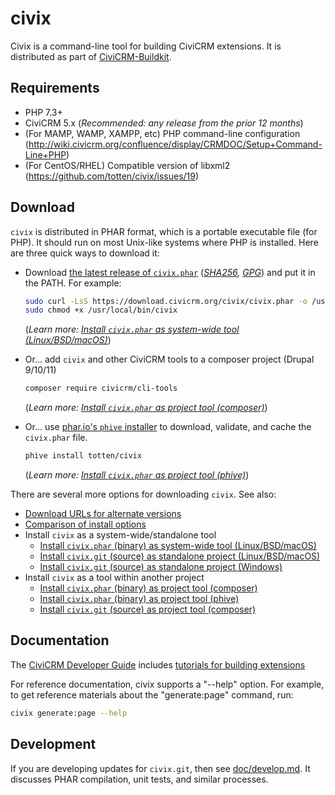 # civix

Civix is a command-line tool for building CiviCRM extensions. It is distributed as part of [CiviCRM-Buildkit](https://github.com/civicrm/civicrm-buildkit).

## Requirements

* PHP 7.3+
* CiviCRM 5.x (*Recommended: any release from the prior 12 months*)
* (For MAMP, WAMP, XAMPP, etc) PHP command-line configuration (http://wiki.civicrm.org/confluence/display/CRMDOC/Setup+Command-Line+PHP)
* (For CentOS/RHEL) Compatible version of libxml2 (https://github.com/totten/civix/issues/19)

## Download

`civix` is distributed in PHAR format, which is a portable executable file (for PHP). It should run on most Unix-like systems where PHP is installed.
Here are three quick ways to download it:

* Download [the latest release of `civix.phar`](https://download.civicrm.org/civix/civix.phar) (*[SHA256](https://download.civicrm.org/civix/civix.SHA256SUMS),
  [GPG](https://download.civicrm.org/civix/civix.phar.asc)*) and put it in the PATH. For example:

    ```bash
    sudo curl -LsS https://download.civicrm.org/civix/civix.phar -o /usr/local/bin/civix
    sudo chmod +x /usr/local/bin/civix
    ```

    (*Learn more: [Install `civix.phar` as system-wide tool (Linux/BSD/macOS)](doc/download.md#phar-unix)*)

* Or... add `civix` and other CiviCRM tools to a composer project (Drupal 9/10/11)

    ```bash
    composer require civicrm/cli-tools
    ```

    (*Learn more: [Install `civix.phar` as project tool (composer)](doc/download.md#phar-composer)*)

* Or... use [phar.io's `phive` installer](https://phar.io/) to download, validate, and cache the `civix.phar` file.

    ```bash
    phive install totten/civix
    ```

    (*Learn more: [Install `civix.phar` as project tool (phive)](doc/download.md#phar-phive)*)

There are several more options for downloading `civix`. See also:

* [Download URLs for alternate versions](doc/download.md#urls)
* [Comparison of install options](doc/download.md#comparison)
* Install `civix` as a system-wide/standalone tool
    * [Install `civix.phar` (binary) as system-wide tool (Linux/BSD/macOS)](doc/download.md#phar-unix)
    * [Install `civix.git` (source) as standalone project (Linux/BSD/macOS)](doc/download.md#src-unix)
    * [Install `civix.git` (source) as standalone project (Windows)](doc/download.md#src-win)
* Install `civix` as a tool within another project
    * [Install `civix.phar` (binary) as project tool (composer)](doc/download.md#phar-composer)
    * [Install `civix.phar` (binary) as project tool (phive)](doc/download.md#phar-phive)
    * [Install `civix.git` (source) as project tool (composer)](doc/download.md#src-composer)

## Documentation

The [CiviCRM Developer Guide](https://docs.civicrm.org/dev/en/latest/) includes [tutorials for building extensions](https://docs.civicrm.org/dev/en/latest/extensions/civix/)

For reference documentation, civix supports a "--help" option.  For example,
to get reference materials about the "generate:page" command, run:

```bash
civix generate:page --help
```

## Development

If you are developing updates for `civix.git`, then see [doc/develop.md](doc/develop.md). It discusses PHAR compilation, unit tests, and similar processes.
